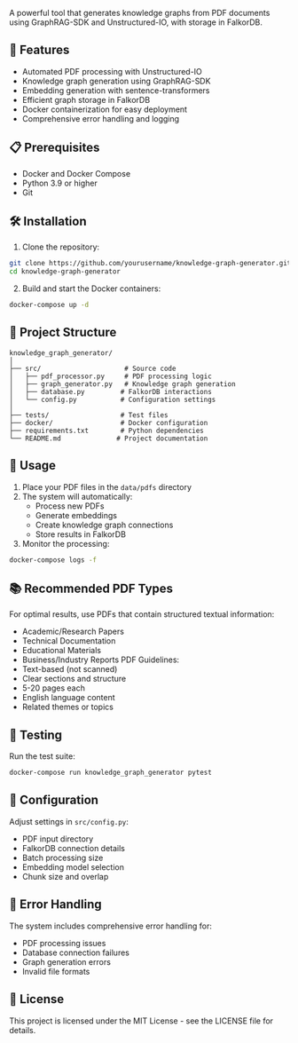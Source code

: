 A powerful tool that generates knowledge graphs from PDF documents using GraphRAG-SDK and Unstructured-IO, with storage in FalkorDB.
## 🚀 Features
- Automated PDF processing with Unstructured-IO
- Knowledge graph generation using GraphRAG-SDK
- Embedding generation with sentence-transformers
- Efficient graph storage in FalkorDB
- Docker containerization for easy deployment
- Comprehensive error handling and logging
## 📋 Prerequisites
- Docker and Docker Compose
- Python 3.9 or higher
- Git
## 🛠️ Installation
1. Clone the repository:
```bash
git clone https://github.com/yourusername/knowledge-graph-generator.git
cd knowledge-graph-generator
```
2. Build and start the Docker containers:
```bash
docker-compose up -d
```
## 📁 Project Structure
```
knowledge_graph_generator/
│
├── src/                     # Source code
│   ├── pdf_processor.py     # PDF processing logic
│   ├── graph_generator.py   # Knowledge graph generation
│   ├── database.py         # FalkorDB interactions
│   └── config.py           # Configuration settings
│
├── tests/                  # Test files
├── docker/                 # Docker configuration
├── requirements.txt        # Python dependencies
└── README.md              # Project documentation
```
## 🎯 Usage
1. Place your PDF files in the `data/pdfs` directory
2. The system will automatically:
   - Process new PDFs
   - Generate embeddings
   - Create knowledge graph connections
   - Store results in FalkorDB
3. Monitor the processing:
```bash
docker-compose logs -f
```
## 📚 Recommended PDF Types
For optimal results, use PDFs that contain structured textual information:
- Academic/Research Papers
- Technical Documentation
- Educational Materials
- Business/Industry Reports
PDF Guidelines:
- Text-based (not scanned)
- Clear sections and structure
- 5-20 pages each
- English language content
- Related themes or topics
## 🧪 Testing
Run the test suite:
```bash
docker-compose run knowledge_graph_generator pytest
```
## 🔧 Configuration
Adjust settings in `src/config.py`:
- PDF input directory
- FalkorDB connection details
- Batch processing size
- Embedding model selection
- Chunk size and overlap
## 🚫 Error Handling
The system includes comprehensive error handling for:
- PDF processing issues
- Database connection failures
- Graph generation errors
- Invalid file formats
## 📄 License
This project is licensed under the MIT License - see the LICENSE file for details.
